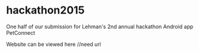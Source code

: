 # hackathon2015

One half of our submission for Lehman's 2nd annual hackathon
Android app PetConnect

Website can be viewed here //need url
